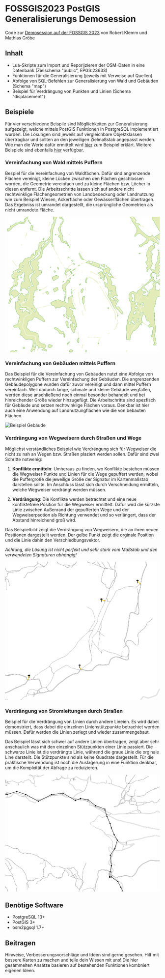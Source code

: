 # FOSSGIS2023 PostGIS Generalisierungs Demosession

Code zur [Demosession auf der FOSSGIS 2023](https://pretalx.com/fossgis2023/talk/KNLSJN/) von Robert Klemm und Mathias Gröbe

## Inhalt

 - Lua-Skripte zum Import und Reporijzieren der OSM-Daten in eine Datenbank (Zielschema "public", EPGS:23633)
 - Funktionen für die Generalisierung (jeweils mit Verweise auf Quellen)
 - Abfolge von SQL-Befehlen zur Generalisierung von Wald und Gebäuden (Schema "map")
 - Beispiel für Verdrängung von Punkten und Linien (Schema "displacement")

## Beispiele

Für vier verschiedene Beispile sind Mögllichkeiten zur Generalisierung aufgezeigt, welche mittels PostGIS Funktionen in PostgreSQL implementiert wurden. Die Lösungen sind jeweils auf vergleichbare Objektklassen übertragbar und sollten an den jeweiligen Zielmaßstab angepasst werden. Wie man die Werte dafür ermittelt wird [hier](https://pretalx.com/fossgis2021/talk/38SRQD/) zum Beispiel erklärt. Weitere Beispiele sind ebenfalls [hier](https://github.com/MathiasGroebe/FOSSGIS2022-PostGIS-Generalisierungs-Demo) verfügbar.

### Vereinfachung von Wald mittels Puffern

Bespiel für die Vereinfachung von Waldfächen. Dafür sind angrenzende Flächen vereinigt, kleine Lücken zwischen den Flächen geschlossen worden, die Geometrie vereinfach und zu kleine Flächen bzw. Löcher in diesen entfernt. Die Arbeitsschritte lassen sich auf andere nicht rechtwinklige Flächengeometrien von Landbedeckung oder Landnutzung wie zum Beispiel Wiesen, Ackerfläche oder Gewässerflächen übertragen. Das Ergebniss ist umrandet dargestellt, die ursprüngliche Geometrien als nicht umrandete Fläche.

![Beispiel Wald](img/beispiel_wald.png)

### Vereinfachung von Gebäuden mittels Puffern

Das Beispiel für die Vereinfachung von Gebäuden nutzt eine Abfolge von rechtwinkligen Puffern zur Vereinfachung der Gebäuden. Die angrenzenden Gebäudepolygone wurden dafür zuvor vereinigt und dann mittel Puffern vereinfach. Weil dadurch lange, schmale und kleine Gebäude wegfallen, werden diese anschließend noch einmal besonder behandelt und bei hinreichender Größe wieder hinzugefügt. Die Arbeitschritte sind spezfisch für Gebäude und setzen rechtwinklige Flächen voraus. Denkbar ist hier auch eine Anwendung auf Landnutzungflächen wie die von bebauten Flächen.

![Beispiel Gebäude](img/beispiel_geb%C3%A4ude.png)

### Verdrängung von Wegweisern durch Straßen und Wege

Möglichst verständliches Beispiel wie Verdrängung sich für Wegweiser die nicht zu nah an Wegen bzw. Straßen plaziert werden sollen. Dafür sind zwei Schritte notwenig:

1. __Konflikte ermitteln__: Umheraus zu finden, wo Konflikte bestehen müssen die Wegweiser Punkte und Linien für die Wege gepuffert werden, wobei die Puffergröße die jeweilige Größe der Signatur im Kartenmaßstab darstellen sollte. Im Anschluss lässt sich durch Verschneidung ermitteln, welche Wegweiser verdrängt werden müssen.

2. __Verdrängung__: Die Konflikte werden betrachtet und eine neue konfliktefreie Position für die Wegweiser ermittelt. Dafür wird die kürzste Linie zwischen Außenrand der gepufferten Wege und der Wegweiserpsotion als Richtung verwendet und so verlängert, dass der Abstand hinreichend groß wird.

Das Beispielbild zeigt die Verdrängung von Wegweisern, die an ihren neuen Positionen dargestellt werden. Der gelbe Punkt zeigt die orginale Position und die Linie dahin den Verschiedbungsvektor.

*Achtung, die Lösung ist nicht perfekt und sehr stark vom Maßstab und den verwendeten Signaturen abhängig!*

![Beispiel Verdrängung Wegweiser](img/beispiel_wegweiser.png)

### Verdrängung von Stromleitungen durch Straßen

Beispiel für die Verdrängung von Linien durch andere Lineien. Es wird dabei demonstriert, dass dabei die einzelnen Linienstützpunkte betrachtet werden müssen. Dafür werden die Linien zerlegt und wieder zusammengebaut.

Das Beispiel lässt sich schwer auf andere Linien übertragen, zeigt aber sehr anschaulich was mit den einzelnen Stützpunkten einer Linie passiert. Die schwarze Linie ist die verdrängte Linie, während die graue Linie die orginale Line darstellt. Die Stützpunkte sind als keine Quadrate dargestellt. Für die praktische Verwendung ist noch die Auslagerung in eine Funktion denkbar, um die Komplxität der Abfrage zu reduizieren.

![Beispiel Verdrängung Stromleitung](img/beispiel_stromleitung.png)

## Benötige Software

 - PostgreSQL 13+
 - PostGIS 3+
 - osm2pgsql 1.7+

## Beitragen

Hinweise, Verbesserungsvorschläge und Ideen sind gerne gesehen. Hilf mit bessere Karten zu machen und teile dein Wissen mit uns! Die hier gesammelten Ansätze basieren auf bestehenden Funktionen kombniert eigenen Ideen.
